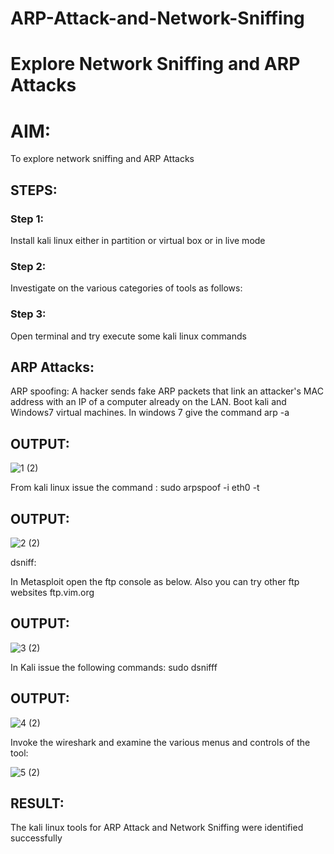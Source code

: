 # ARP-Attack-and-Network-Sniffing
# Explore Network Sniffing and ARP Attacks

# AIM:

To explore network sniffing and ARP Attacks

## STEPS:

### Step 1:

Install kali linux either in partition or virtual box or in live mode

### Step 2:

Investigate on the various categories of tools as follows:


### Step 3:
Open terminal and try execute some kali linux commands

## ARP Attacks:  
ARP spoofing: A hacker sends fake ARP packets that link an attacker's MAC address with an IP of a computer already on the LAN. 
Boot kali and Windows7 virtual machines.
In windows 7 give the command arp -a
## OUTPUT:

![1 (2)](https://github.com/praveenst13/ARP-Attack-and-Network-Sniffing/assets/118787793/6d5faf03-5344-44ab-ac2c-fd763111f491)

From kali linux issue the command :
sudo arpspoof -i eth0 -t <target system> <gateway>
## OUTPUT:

![2 (2)](https://github.com/praveenst13/ARP-Attack-and-Network-Sniffing/assets/118787793/a70b28b6-7f35-43b5-92d7-840f43f1bf82)

 dsniff:


In Metasploit open the ftp console as below. Also you can try other ftp websites ftp.vim.org
## OUTPUT:

![3 (2)](https://github.com/praveenst13/ARP-Attack-and-Network-Sniffing/assets/118787793/e985ae01-13fa-42f1-8155-94b04deddecb)

In Kali issue the following commands:
sudo dsnifff
## OUTPUT:

![4 (2)](https://github.com/praveenst13/ARP-Attack-and-Network-Sniffing/assets/118787793/b683d8ad-117e-44c7-b03c-bdd0b0f7e4c0)


Invoke the wireshark and examine the various menus  and controls of the tool:

![5 (2)](https://github.com/praveenst13/ARP-Attack-and-Network-Sniffing/assets/118787793/e9461986-63fa-4577-8c66-ccb63a3c56bf)


## RESULT:
The kali linux tools for ARP Attack and Network Sniffing were identified successfully
